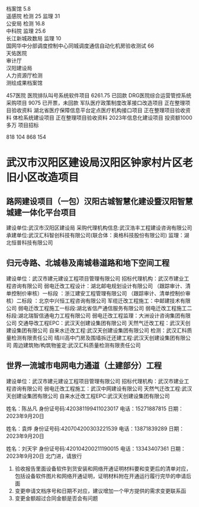 档案馆 5.8  
遥感院 检测 25 监理 31  
公安局 检测 16.8  
中科院 监理 25.6  
长江新城政数局 监理 10  
国网华中分部调度控制中心同城调度通信自动化机房验收测试 66  
天佑医院  
审计厅  
汉阳建设局  
人力资源厅检测  
测绘成果档案馆  

457医院
医院排队叫号系统软件项目 6261.75 已回款
DRG医院综合运营管控系统采购项目 9075 已开票，未回款
军队医疗政策制度改革接口改造项目 正在整理项目验收资料
湖北省医疗保障信息平台定点医疗机构接口项目 正在整理项目验收资料
体检系统建设项目 正在整理项目验收资料
2023年信息化建设项目 投资额1000多万 项目招标 

818
104
868
154


# 武汉市汉阳区建设局汉阳区钟家村片区老旧小区改造项目
## 路网建设项目（一包）汉阳古城智慧化建设暨汉阳智慧城建一体化平台项目
建设单位:武汉市汉阳区建设局
采购代理机构信息:武汉浩丰工程建设咨询有限公司
承建单位:武汉汇科智创科技有限公司(联合体：奥格科技股份有限公司)
监理：湖北恒普科技有限公司

## 归元寺路、北城巷及南城巷道路和地下空间工程
建设单位：武汉市建元建设工程项目管理有限公司
招标代理机构：武汉市建业工程咨询有限公司
弱电迁改工程设计：湖北邮电规划设计有限公司
（跟踪审计、清单控制价审核）一标段 ：浙江建安工程管理有限公司
（跟踪审计、清单控制价审核）二标段 ：北京中兴恒工程咨询有限公司
军缆迁改工程施工：中邮建技术有限公司
弱电迁改工程施工一标段:湖北省信产通信服务有限公司
弱电迁改工程施工二标段:湖北瑞智信通电力工程有限公司
弱电迁改工程监理：大洲设计咨询集团有限公司
交通导改工程EPC：武汉天创建设集团有限公司
天然气迁改工程：武汉天创建设集团有限公司
自来水迁改工程:武汉天创建设集团有限公司
检测：武汉汇科质量检测有限责任公司
晴川高中门房及围墙拆迁还建工程:武汉天创建设集团有限公司
周边建筑物/构筑物鉴定:武汉汇科质量检测有限责任公司

## 世界一流城市电网电力通道（土建部分）工程
建设单位：武汉市建元建设工程项目管理有限公司
招标代理机构：武汉市建业工程咨询有限公司
弱电迁改工程施工：武汉中网建设有限公司
天然气迁改工程:武汉天创建设集团有限公司
自来水迁改工程EPC:武汉天创建设集团有限公司


姓名：陈丛凡
身份证号码:420381199411023017
电话：15271887815
日期：2023年9月20日

姓名：袁烨
身份证号码:420704200303221539
电话：13871839289
日期：2023年9月20日

姓名：刘天宇
身份证号码:420104200211190015
电话：13343407361
日期：2023年9月20日
北门进，请放行


1. 验收报告里面设备软件到货安装和网络开通证明材料要和变更后的清单对应，包括设备软件图片和网络开通证明，证明材料附在开通运行履行完毕的申请后面
2. 变更申请文档序号和日期不对应，建议增加一个甲方提供的需求变更联系函
3. 变更金额超过合同金额是否会有问题


